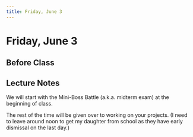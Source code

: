 ```yaml
---
title: Friday, June 3
---
```


# Friday, June 3

## Before Class

## Lecture Notes

We will start with the Mini-Boss Battle (a.k.a. midterm exam) at the beginning of class.

The rest of the time will be given over to working on your projects.  (I need to leave around noon to get my daughter from school as they have early dismissal on the last day.)  
